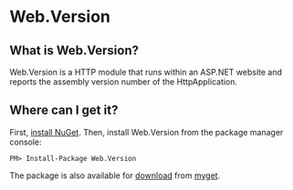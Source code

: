 Web.Version
================================

What is Web.Version?
--------------------------------
Web.Version is a HTTP module that runs within an ASP.NET website and reports the assembly version number of the HttpApplication.


Where can I get it?
--------------------------------
First, [install NuGet](http://docs.nuget.org/docs/start-here/installing-nuget). Then, install Web.Version from the package manager console:

    PM> Install-Package Web.Version


The package is also available for [download](http://www.myget.org/F/464736178422467c8732275ec78d581c/api/v2/package/Web.Version/1.0) from [myget](http://www.myget.org).
